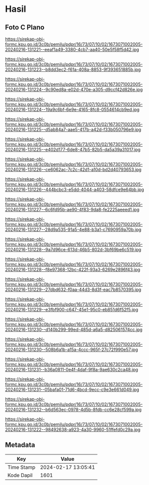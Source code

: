 # Hasil

## Foto C Plano

https://sirekap-obj-formc.kpu.go.id/3c0b/pemilu/pdpr/16/73/07/10/02/1673071002005-20240216-131221--eeaf1a49-3380-4cb7-aa40-50e5f58f5d42.jpg

https://sirekap-obj-formc.kpu.go.id/3c0b/pemilu/pdpr/16/73/07/10/02/1673071002005-20240216-131223--b8dd3ec2-f61a-408a-8853-9f393651885b.jpg

https://sirekap-obj-formc.kpu.go.id/3c0b/pemilu/pdpr/16/73/07/10/02/1673071002005-20240216-131224--9c90ed8a-e02d-470e-a305-d9ccf42d826e.jpg

https://sirekap-obj-formc.kpu.go.id/3c0b/pemilu/pdpr/16/73/07/10/02/1673071002005-20240216-131224--19a9c6bf-6e9e-4165-8fc8-0554614cb9ed.jpg

https://sirekap-obj-formc.kpu.go.id/3c0b/pemilu/pdpr/16/73/07/10/02/1673071002005-20240216-131225--d5ab84a7-aae5-417b-a42d-f33b050796e9.jpg

https://sirekap-obj-formc.kpu.go.id/3c0b/pemilu/pdpr/16/73/07/10/02/1673071002005-20240216-131225--e402d177-6de8-47b5-82b5-da5a39a31017.jpg

https://sirekap-obj-formc.kpu.go.id/3c0b/pemilu/pdpr/16/73/07/10/02/1673071002005-20240216-131226--ce6062ac-7c2c-42d1-a10d-bd2d40793653.jpg

https://sirekap-obj-formc.kpu.go.id/3c0b/pemilu/pdpr/16/73/07/10/02/1673071002005-20240216-131226--444bcbc3-e5dd-4044-a403-58dfce9e64bb.jpg

https://sirekap-obj-formc.kpu.go.id/3c0b/pemilu/pdpr/16/73/07/10/02/1673071002005-20240216-131227--6c6fd95b-ae90-4f83-9da8-fe2225aeeed1.jpg

https://sirekap-obj-formc.kpu.go.id/3c0b/pemilu/pdpr/16/73/07/10/02/1673071002005-20240216-131227--28d9a535-91a5-4e88-b3a1-c7690959a70b.jpg

https://sirekap-obj-formc.kpu.go.id/3c0b/pemilu/pdpr/16/73/07/10/02/1673071002005-20240216-131228--9a7d96ce-613d-46b5-802d-3bf69be6c519.jpg

https://sirekap-obj-formc.kpu.go.id/3c0b/pemilu/pdpr/16/73/07/10/02/1673071002005-20240216-131228--f8e97368-12bc-422f-93a3-6269e2896f43.jpg

https://sirekap-obj-formc.kpu.go.id/3c0b/pemilu/pdpr/16/73/07/10/02/1673071002005-20240216-131229--27dbd632-f0aa-44d3-8d3f-eac7b8570395.jpg

https://sirekap-obj-formc.kpu.go.id/3c0b/pemilu/pdpr/16/73/07/10/02/1673071002005-20240216-131229--e3fbf900-c647-45e1-95c0-eb851d6f52f5.jpg

https://sirekap-obj-formc.kpu.go.id/3c0b/pemilu/pdpr/16/73/07/10/02/1673071002005-20240216-131230--d140b299-99ed-485d-a6a5-d825061574cc.jpg

https://sirekap-obj-formc.kpu.go.id/3c0b/pemilu/pdpr/16/73/07/10/02/1673071002005-20240216-131230--508b6a1b-a15a-4ccc-965f-27c72f990e57.jpg

https://sirekap-obj-formc.kpu.go.id/3c0b/pemilu/pdpr/16/73/07/10/02/1673071002005-20240216-131231--b36a0811-0e4f-4daf-9f8a-9ae630c2ca48.jpg

https://sirekap-obj-formc.kpu.go.id/3c0b/pemilu/pdpr/16/73/07/10/02/1673071002005-20240216-131231--05bafa01-71d6-4bcd-9ecc-c9e3e661d049.jpg

https://sirekap-obj-formc.kpu.go.id/3c0b/pemilu/pdpr/16/73/07/10/02/1673071002005-20240216-131232--b6d563ec-0978-4d5b-8fdb-cc6e28cf599a.jpg

https://sirekap-obj-formc.kpu.go.id/3c0b/pemilu/pdpr/16/73/07/10/02/1673071002005-20240216-131222--98492638-a923-4a30-9960-51ffefd0c29a.jpg


## Metadata

| Key        | Value               |
| ---------- | ------------------- |
| Time Stamp | 2024-02-17 13:05:41 |
| Kode Dapil | 1601                |



